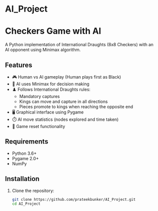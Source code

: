 # AI_Project
 
# Checkers Game with AI

A Python implementation of International Draughts (8x8 Checkers) with an AI opponent using Minimax algorithm.

## Features

- 🎮 Human vs AI gameplay (Human plays first as Black)
- 🤖 AI uses Minimax for decision making
- ♟️ Follows International Draughts rules:
  - Mandatory captures
  - Kings can move and capture in all directions
  - Pieces promote to kings when reaching the opposite end
- 🖥️ Graphical interface using Pygame
- ⏱️ AI move statistics (nodes explored and time taken)
- 🔄 Game reset functionality

## Requirements

- Python 3.6+
- Pygame 2.0+
- NumPy

## Installation

1. Clone the repository:
   ```bash
   git clone https://github.com/prateekbunker/AI_Project.git
   cd AI_Project
